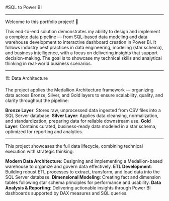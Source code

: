 #SQL to Power BI 

---

Welcome to this portfolio project! 🚀

This end-to-end solution demonstrates my ability to design and implement a complete data pipeline — from SQL-based data modeling and data warehouse development to interactive dashboard creation in Power BI.
It follows industry best practices in data engineering, modeling (star schema), and business intelligence, with a focus on delivering insights that support decision-making.
The goal is to showcase my technical skills and analytical thinking in real-world business scenarios.

---
🏗️ Data Architecture

The project applies the Medallion Architecture framework — organizing data across Bronze, Silver, and Gold layers to ensure scalability, quality, and clarity throughout the pipeline:

**Bronze Layer**: Stores raw, unprocessed data ingested from CSV files into a SQL Server database.
**Silver Layer**: Applies data cleansing, normalization, and standardization, preparing data for reliable downstream use.
**Gold Layer**: Contains curated, business-ready data modeled in a star schema, optimized for reporting and analytics.

---

This project showcases the full data lifecycle, combining technical execution with strategic thinking:

**Modern Data Architecture**: Designing and implementing a Medallion-based warehouse to organize and govern data effectively.
**ETL Development**: Building robust ETL processes to extract, transform, and load data into the SQL Server database.
**Dimensional Modeling**: Creating fact and dimension tables following star schema principles for performance and usability.
**Data Analysis & Reporting**: Delivering actionable insights through Power BI dashboards supported by DAX measures and SQL queries.
